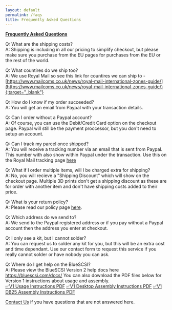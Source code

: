 ```yaml
---
layout: default
permalink: /faqs
title: Frequently Asked Questions
---
```


<b><u>Frequently Asked Questions</u></b>

Q: What are the shipping costs?<br>
A: Shipping is including in all our pricing to simplify checkout, but please make sure you purchase from the EU pages for purchases from the EU or the rest of the world.

Q: What countires do we ship too?<br>
A: We use Royal Mail so see this link for countires we can ship to - [https://www.mailcoms.co.uk/news/royal-mail-international-zones-guide/](https://www.mailcoms.co.uk/news/royal-mail-international-zones-guide/){:target="_blank"}

Q: How do I know if my order succeeded?<br>
A: You will get an email from Paypal with your transaction details.

Q: Can I order without a Paypal account?<br>
A: Of course, you can use the Debit/Credit Card option on the checkout page. Paypal will still be the payment proccessor, but you don't need to setup an account.

Q: Can I track my parcel once shipped?<br>
A: You will receive a tracking number via an email that is sent from Paypal. This number with also show within Paypal under the transaction. Use this on the Royal Mail tracking page [here](https://www.royalmail.com/track-your-item#/)

Q: What if I order multiple items, will I be charged extra for shipping?<br>
A: No, you will recieve a "Shipping Discount" which will show on the checkout page. Multiple 3D prints don't get a shipping discount as these are for order with another item and don't have shipping costs added to their price.

Q: What is your return policy?<br>
A: Please read our policy page [here](/return).

Q: Which address do we send to?<br>
A: We send to the Paypal registered address or if you pay without a Paypal account then the address you enter at checkout.

Q: I only see a kit, but I cannot solder?<br>
A: You can request us to solder any kit for you, but this will be an extra cost and time dependant. Use our contact form to request this service if you really cannot solder or have nobody you can ask.

Q: Where do I get help on the BlueSCSI?<br>
A: Please view the BlueSCSI Version 2 help docs here <a href="https://bluescsi.com/docs/" target="_blank">https://bluescsi.com/docs/</a> You can also download the PDF files below for Version 1 instructions about usage and assembly.
<br>
<a href="/assets/pdfs/BlueSCSI_Instructions.pdf" target="_blank">&#9989;V1 Usage Instructions PDF</a>
<a href="/assets/pdfs/BlueSCSI_assembly.pdf" target="_blank">&#9989;V1 Desktop Assembly Instructions PDF</a>
<a href="/assets/pdfs/BlueSCSI_Assembly_DB25.pdf" target="_blank">&#9989;V1 DB25 Assembly Instructions PDF</a>

[Contact Us](/contact) if you have questions that are not answered here.